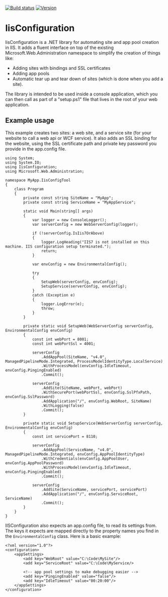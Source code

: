 [![Build status](https://ci.appveyor.com/api/projects/status/ej34y5wtjfxr8w7m/branch/master?svg=true)](https://ci.appveyor.com/project/Workshop2/iisconfiguration/branch/master)
[![Version](https://img.shields.io/nuget/v/IisConfiguration.svg?style=flat)](https://www.nuget.org/packages/IisConfiguration)

# IisConfiguration
IisConfiguration is a .NET library for automating site and app pool creation in IIS. It adds a fluent interface on top of the existing Microsoft.Web.Administration namespace to simplify the creation of things like:

- Adding sites with bindings and SSL certificates
- Adding app pools
- Automatic tear up and tear down of sites (which is done when you add a site).

The library is intended to be used inside a console application, which you can then call as part of a "setup.ps1" file that lives in the root of your web application.

## Example usage

This example creates two sites: a web site, and a service site (for your website to call a web api or WCF service). It also adds an SSL binding for the website, using the SSL certificate path and private key password you provide in the app.config file.

    using System;
    using System.IO;
    using IisConfiguration;
    using Microsoft.Web.Administration;
    
    namespace MyApp.IisConfigTool
    {
    	class Program
        {
            private const string SiteName = "MyApp";
            private const string ServiceName = "MyAppService";
    
    		static void Main(string[] args)
    		{
    			var logger = new ConsoleLogger();
    			var serverConfig = new WebServerConfig(logger);
    
    			if (!serverConfig.IsIis7OrAbove)
    			{
    				logger.LogHeading("IIS7 is not installed on this machine. IIS configuration setup terminated.");
    				return;
    			}
    
    			var envConfig = new EnvironmentalConfig();
    
    			try
    			{
                    SetupWeb(serverConfig, envConfig);
                    SetupService(serverConfig, envConfig);
    			}
    			catch (Exception e)
    			{
    				logger.LogError(e);
    				throw;
    			}
    		}
    
            private static void SetupWeb(WebServerConfig serverConfig, EnvironmentalConfig envConfig)
    	    {
                const int webPort = 8001;
                const int webPortSsl = 4001;
    
    	        serverConfig
                    .AddAppPool(SiteName, "v4.0", ManagedPipelineMode.Integrated, ProcessModelIdentityType.LocalService)
    	            .WithProcessModel(envConfig.IdleTimeout, envConfig.PingingEnabled)
    	            .Commit();
    
    	        serverConfig
                    .AddSite(SiteName, webPort, webPort)
                    .WithSecurePort(webPortSsl, envConfig.SslPfxPath, envConfig.SslPassword)
                    .AddApplication("/", envConfig.WebRoot, SiteName)
    	            .WithLogging(false)
    	            .Commit();
    	    }
    
            private static void SetupService(WebServerConfig serverConfig, EnvironmentalConfig envConfig)
            {
                const int servicePort = 8110;
    
                serverConfig
                    .AddAppPool(ServiceName, "v4.0", ManagedPipelineMode.Integrated, envConfig.AppPoolIdentityType)
                    .WithCredentials(envConfig.AppPoolUser, envConfig.AppPoolPassword)
                    .WithProcessModel(envConfig.IdleTimeout, envConfig.PingingEnabled)
                    .Commit();
    
                serverConfig
                    .AddSite(ServiceName, servicePort, servicePort)
                    .AddApplication("/", envConfig.ServiceRoot, ServiceName)
                    .Commit();
            }
    	}
    }


IISConfiguration also expects an app.config file, to read its settings from. The keys it expects are mapped directly to the property names you find in the `EnvironmentalConfig` class. Here is a basic example:

    <?xml version="1.0"?>
    <configuration>
        <appSettings>
            <add key="WebRoot" value="C:\Code\MySite"/>
            <add key="ServiceRoot" value="C:\Code\MyService/>
    
            <!-- app pool settings to make debugging easier -->
            <add key="PingingEnabled" value="false"/>
            <add key="IdleTimeout" value="00:20:00"/>
        </appSettings>
    </configuration>


